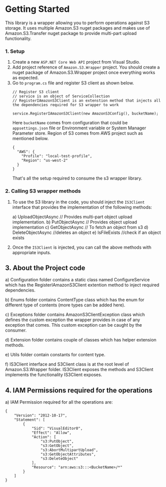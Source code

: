 # Getting Started
This library is a wrapper allowing you to perform operations against S3 storage. It uses multiple Amazon.S3 nuget packages and makes use of Amazon.S3.Transfer nuget package to provide multi-part upload functionality. 

### 1. Setup
1. Create a new `ASP.NET Core Web API` project from Visual Studio.
2. Add project reference of `Amazon.S3.Wrapper` project. You should create a nuget package of Amazon.S3.Wrapper project once everything works as expected.
3. Go to `program.cs` file and register S3 client as shown below.
    ```
    // Register S3 client
    // service is an object of ServiceCollection
    // RegisterIAmazonS3Client is an extenstion method that injects all the dependencies required for S3 wrapper to work

    service.RegisterIAmazonS3Client(new AmazonS3Config(), bucketName);

    ```
    Here `bucketName` comes from configuration that could be `appsettings.json` file or Environment variable or System Manager Parameter store. Region of S3 comes from AWS project such as mentioned below.
    ```
    {
      "AWS": {
        "Profile": "local-test-profile",
        "Region": "us-west-2"
      }
    }
    ```  
    That's all the setup required to consume the s3 wrapper library.

### 2. Calling S3 wrapper methods
1. To use the S3 library in the code, you should inject the `IS3Client` interface that provides the implementation of the following methods:

    a) UploadObjectAsync // Provides multi-part object upload implementation.
    b) PutObjectAsync // Provides object upload implementation
    c) GetObjectAsync // To fetch an object from s3
    d) DeleteObjectAsync //deletes an object
    e) IsFileExists //check if an object exists

2. Once the `IS3Client` is injected, you can call the above methods with appropriate inputs.

## 3. About the Project code

a) Configuration folder contains a static class named ConfigureService which has the RegisterIAmazonS3Client extention method to inject required dependencies.

b) Enums folder contains ContentType class which has the enum for different type of contents (more types can be added here).

c) Exceptions folder contains AmazonS3ClientException class which defines the custom exception the wrapper provides in case of any exception that comes. This custom exception can be caught by the consumer.

d) Extension folder contains couple of classes which has helper extension methods.

e) Utils folder contain constants for content type.

f) IS3Client interface and S3Client class is at the root level of Amazon.S3.Wrapper folder. IS3Client exposes the methods and S3Client implements the functionality IS3Client exposes.

## 4. IAM Permissions required for the operations

a) IAM Permission required for all the operations are:
```
{
    "Version": "2012-10-17",
    "Statement": [
        {
            "Sid": "VisualEditor0",
            "Effect": "Allow",
            "Action": [
                "s3:PutObject",
                "s3:GetObject",
                "s3:AbortMultipartUpload",
                "s3:GetObjectAttributes",
                "s3:DeleteObject"
            ],
            "Resource": "arn:aws:s3:::<BucketName>/*"
        }
    ]
}
```
